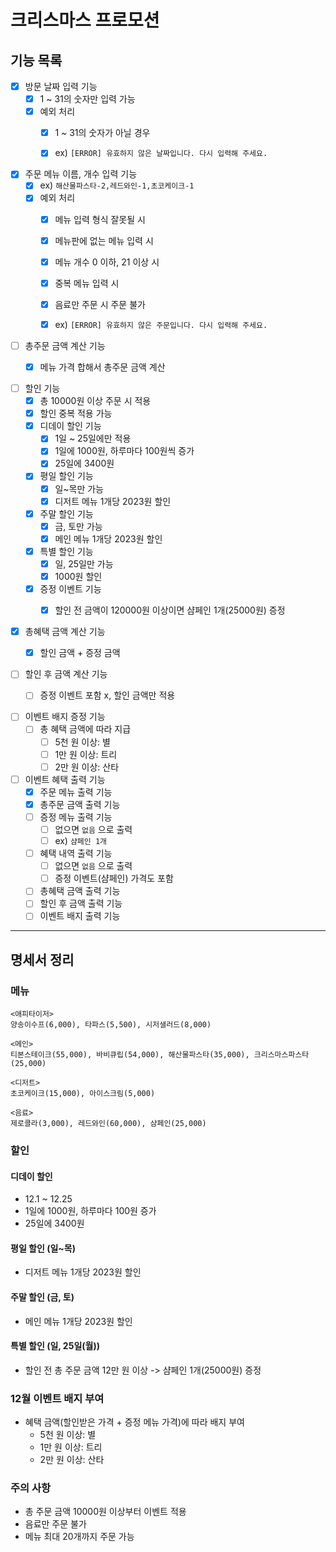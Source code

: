 # 크리스마스 프로모션

## 기능 목록
- [x] 방문 날짜 입력 기능
  - [x] 1 ~ 31의 숫자만 입력 가능
  - [x] 예외 처리
    - [x] 1 ~ 31의 숫자가 아닐 경우
    - [x] ex) `[ERROR] 유효하지 않은 날짜입니다. 다시 입력해 주세요.`


- [x] 주문 메뉴 이름, 개수 입력 기능
  - [x] ex) `해산물파스타-2,레드와인-1,초코케이크-1`
  - [x] 예외 처리
    - [x] 메뉴 입력 형식 잘못될 시 
    - [x] 메뉴판에 없는 메뉴 입력 시
    - [x] 메뉴 개수 0 이하, 21 이상 시
    - [x] 중복 메뉴 입력 시
    - [x] 음료만 주문 시 주문 불가
    - [x] ex) `[ERROR] 유효하지 않은 주문입니다. 다시 입력해 주세요.`


- [ ] 총주문 금액 계산 기능
  - [x] 메뉴 가격 합해서 총주문 금액 계산  


- [ ] 할인 기능
  - [x] 총 10000원 이상 주문 시 적용
  - [x] 할인 중복 적용 가능
  - [x] 디데이 할인 기능
    - [x] 1일 ~ 25일에만 적용
    - [x] 1일에 1000원, 하루마다 100원씩 증가
    - [x] 25일에 3400원
  - [x] 평일 할인 기능
    - [x] 일~목만 가능
    - [x] 디저트 메뉴 1개당 2023원 할인
  - [x] 주말 할인 기능
    - [x] 금, 토만 가능
    - [x] 메인 메뉴 1개당 2023원 할인
  - [x] 특별 할인 기능
    - [x] 일, 25일만 가능
    - [x] 1000원 할인
  - [x] 증정 이벤트 기능
    - [x] 할인 전 금액이 120000원 이상이면 샴페인 1개(25000원) 증정


- [x] 총혜택 금액 계산 기능
  - [x] 할인 금액 + 증정 금액  


- [ ] 할인 후 금액 계산 기능
  - [ ] 증정 이벤트 포함 x, 할인 금액만 적용  


- [ ] 이벤트 배지 증정 기능
  - [ ] 총 혜택 금액에 따라 지급
    - [ ] 5천 원 이상: 별
    - [ ] 1만 원 이상: 트리
    - [ ] 2만 원 이상: 산타

- [ ] 이벤트 혜택 출력 기능
  - [x] 주문 메뉴 출력 기능
  - [x] 총주문 금액 출력 기능
  - [ ] 증정 메뉴 출력 기능
    - [ ] 없으면 `없음` 으로 출력
    - [ ] ex) `샴페인 1개`
  - [ ] 혜택 내역 출력 기능
    - [ ] 없으면 `없음` 으로 출력
    - [ ] 증정 이벤트(샴페인) 가격도 포함
  - [ ] 총혜택 금액 출력 기능
  - [ ] 할인 후 금액 출력 기능
  - [ ] 이벤트 배지 출력 기능

---
## 명세서 정리

### 메뉴
```
<애피타이저>
양송이수프(6,000), 타파스(5,500), 시저샐러드(8,000)

<메인>
티본스테이크(55,000), 바비큐립(54,000), 해산물파스타(35,000), 크리스마스파스타(25,000)

<디저트>
초코케이크(15,000), 아이스크림(5,000)

<음료>
제로콜라(3,000), 레드와인(60,000), 샴페인(25,000)
```

### 할인

#### 디데이 할인
- 12.1 ~ 12.25
- 1일에 1000원, 하루마다 100원 증가
- 25일에 3400원

#### 평일 할인 (일~목)
- 디저트 메뉴 1개당 2023원 할인

#### 주말 할인 (금, 토)
- 메인 메뉴 1개당 2023원 할인

#### 특별 할인 (일, 25일(월))
- 할인 전 총 주문 금액 12만 원 이상 -> 샴페인 1개(25000원) 증정

### 12월 이벤트 배지 부여
- 혜택 금액(할인받은 가격 + 증정 메뉴 가격)에 따라 배지 부여
  - 5천 원 이상: 별
  - 1만 원 이상: 트리
  - 2만 원 이상: 산타

### 주의 사항
- 총 주문 금액 10000원 이상부터 이벤트 적용
- 음료만 주문 불가
- 메뉴 최대 20개까지 주문 가능


